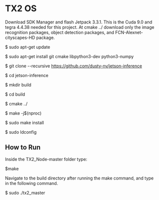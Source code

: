 # TX2 OS
Download SDK Manager and flash Jetpack 3.3.1. This is the Cuda 9.0 and tegra 4.4.38 needed for this project.
At cmake ../ download only the image recognition packages, object detection packages, and FCN-Alexnet-cityscapes-HD package.

  $ sudo apt-get update
  
  $ sudo apt-get install git cmake libpython3-dev python3-numpy
  
  $ git clone --recursive https://github.com/dusty-nv/jetson-inference
  
  $ cd jetson-inference
  
  $ mkdir build
  
  $ cd build
  
  $ cmake ../
  
  $ make -j$(nproc)
  
  $ sudo make install
  
  $ sudo ldconfig

## How to Run
Inside the TX2_Node-master folder type:

  $make
  
Navigate to the build directory after running the make command, and type in the following command.

 $ sudo ./tx2_master
